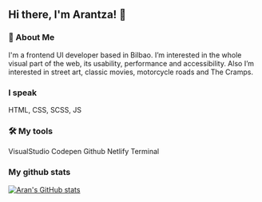 ## Hi there, I'm Arantza! 👋

### 🚀 About Me
I'm a frontend UI developer based in Bilbao. I’m interested in the whole visual part of the web, its usability, performance and accessibility. Also I’m interested in street art, classic movies, motorcycle roads and The Cramps. 

### I speak
HTML, CSS, SCSS, JS

### 🛠 My tools
VisualStudio Codepen Github Netlify Terminal

### My github stats

[![Aran's GitHub stats](https://github-readme-stats.vercel.app/api?username=AranBeitia&show_icons=true&theme=radical)](https://github.com/AranBeitia/github-readme-stats)

<!--
**AranBeitia/AranBeitia** is a ✨ _special_ ✨ repository because its `README.md` (this file) appears on your GitHub profile.

Here are some ideas to get you started:

- 🔭 I’m currently working on ...
- 🌱 I’m currently learning ...
- 👯 I’m looking to collaborate on ...
- 🤔 I’m looking for help with ...
- 💬 Ask me about ...
- 📫 How to reach me: ...
- 😄 Pronouns: ...
- ⚡ Fun fact: ...
-->
